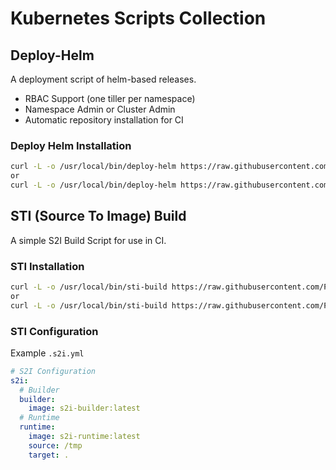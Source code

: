 # Kubernetes Scripts Collection

## Deploy-Helm

A deployment script of helm-based releases.

- RBAC Support (one tiller per namespace)
- Namespace Admin or Cluster Admin
- Automatic repository installation for CI

### Deploy Helm Installation

```bash
curl -L -o /usr/local/bin/deploy-helm https://raw.githubusercontent.com/PhilippHeuer/kubernetes-deployment-scripts/master/scripts/deploy-helm
or
curl -L -o /usr/local/bin/deploy-helm https://raw.githubusercontent.com/PhilippHeuer/kubernetes-deployment-scripts/v${VERSION}/scripts/deploy-helm
```

## STI (Source To Image) Build

A simple S2I Build Script for use in CI.

### STI Installation

```bash
curl -L -o /usr/local/bin/sti-build https://raw.githubusercontent.com/PhilippHeuer/kubernetes-deployment-scripts/master/scripts/sti-build
or
curl -L -o /usr/local/bin/sti-build https://raw.githubusercontent.com/PhilippHeuer/kubernetes-deployment-scripts/v${VERSION}/scripts/sti-build
```

### STI Configuration

Example `.s2i.yml`

```yml
# S2I Configuration
s2i:
  # Builder
  builder:
    image: s2i-builder:latest
  # Runtime
  runtime:
    image: s2i-runtime:latest
    source: /tmp
    target: .
```
